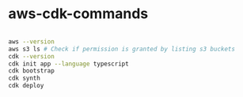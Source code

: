 # aws-cdk-commands

```bash

aws --version 
aws s3 ls # Check if permission is granted by listing s3 buckets
cdk --version
cdk init app --language typescript
cdk bootstrap
cdk synth
cdk deploy

```
